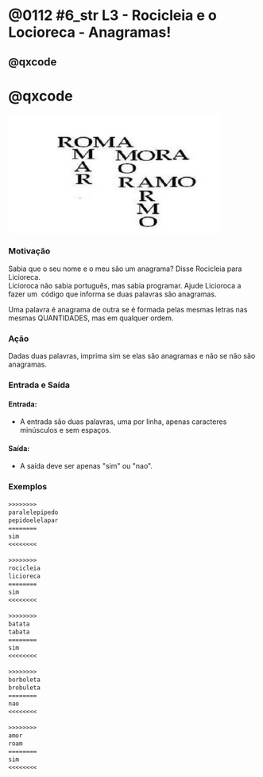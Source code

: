 # @0112 #6_str L3 - Rocicleia e o Locioreca - Anagramas!
## @qxcode
# @qxcode

![](capa.jpg)

### Motivação

Sabia que o seu nome e o meu são um anagrama? Disse Rocicleia para Licioreca.  
Licioroca não sabia português, mas sabia programar. Ajude Licioroca a fazer um  código que informa se duas palavras são anagramas.

Uma palavra é anagrama de outra se é formada pelas mesmas letras nas mesmas QUANTIDADES, mas em qualquer ordem.

### Ação

Dadas duas palavras, imprima sim se elas são anagramas e não se não são anagramas.

### Entrada e Saída

#### Entrada:

*   A entrada são duas palavras, uma por linha, apenas caracteres minúsculos e sem espaços.

#### Saída:

*   A saída deve ser apenas "sim" ou "nao".

### Exemplos

```
>>>>>>>>
paralelepipedo
pepidoelelapar
========
sim
<<<<<<<<

>>>>>>>>
rocicleia
licioreca
========
sim
<<<<<<<<

>>>>>>>>
batata
tabata
========
sim
<<<<<<<<

>>>>>>>>
borboleta
brobuleta
========
nao
<<<<<<<<

>>>>>>>>
amor
roam
========
sim
<<<<<<<<
```

<!---
>>>>>>>> 01
pegasus
susgae
========
nao
<<<<<<<<
--->